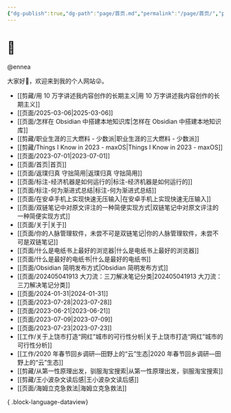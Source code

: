 ```yaml
---
{"dg-publish":true,"dg-path":"page/首页.md","permalink":"/page/首页/","pinned":true,"tags":["gardenEntry"]}
---
```


# 🌲

@ennea

大家好👋，欢迎来到我的个人网站😜。

- [[剪藏/用 10 万字讲述我内容创作的长期主义\|用 10 万字讲述我内容创作的长期主义]]
- [[页面/2025-03-06\|2025-03-06]]
- [[页面/怎样在 Obsidian 中搭建本地知识库\|怎样在 Obsidian 中搭建本地知识库]]
- [[剪藏/职业生涯的三大燃料 - 少数派\|职业生涯的三大燃料 - 少数派]]
- [[剪藏/Things I Know in 2023 - maxOS\|Things I Know in 2023 - maxOS]]
- [[页面/2023-07-01\|2023-07-01]]
- [[页面/首页\|首页]]
- [[页面/返璞归真 守拙简用\|返璞归真 守拙简用]]
- [[页面/标注-经济机器是如何运行的\|标注-经济机器是如何运行的]]
- [[页面/标注-何为渐进式总结\|标注-何为渐进式总结]]
- [[页面/在安卓手机上实现快速无压输入\|在安卓手机上实现快速无压输入]]
- [[页面/双链笔记中对原文评注的一种简便实现方式\|双链笔记中对原文评注的一种简便实现方式]]
- [[页面/关于\|关于]]
- [[页面/你的人脉管理软件，未尝不可是双链笔记\|你的人脉管理软件，未尝不可是双链笔记]]
- [[页面/什么是电纸书上最好的浏览器\|什么是电纸书上最好的浏览器]]
- [[页面/什么是最好的电纸书\|什么是最好的电纸书]]
- [[页面/Obsidian 简明发布方式\|Obsidian 简明发布方式]]
- [[页面/202405041913 大刀流：三刀解决笔记分类\|202405041913 大刀流：三刀解决笔记分类]]
- [[页面/2024-01-31\|2024-01-31]]
- [[页面/2023-07-28\|2023-07-28]]
- [[页面/2023-06-21\|2023-06-21]]
- [[页面/2023-07-09\|2023-07-09]]
- [[页面/2023-07-23\|2023-07-23]]
- [[工作/关于上饶市打造“网红”城市的可行性分析\|关于上饶市打造“网红”城市的可行性分析]]
- [[工作/2020 年春节回乡调研—田野上的“云”生态\|2020 年春节回乡调研—田野上的“云”生态]]
- [[剪藏/从第一性原理出发，驯服淘宝搜索\|从第一性原理出发，驯服淘宝搜索]]
- [[剪藏/王小波杂文读后感\|王小波杂文读后感]]
- [[页面/海姆立克急救法\|海姆立克急救法]]

{ .block-language-dataview}
